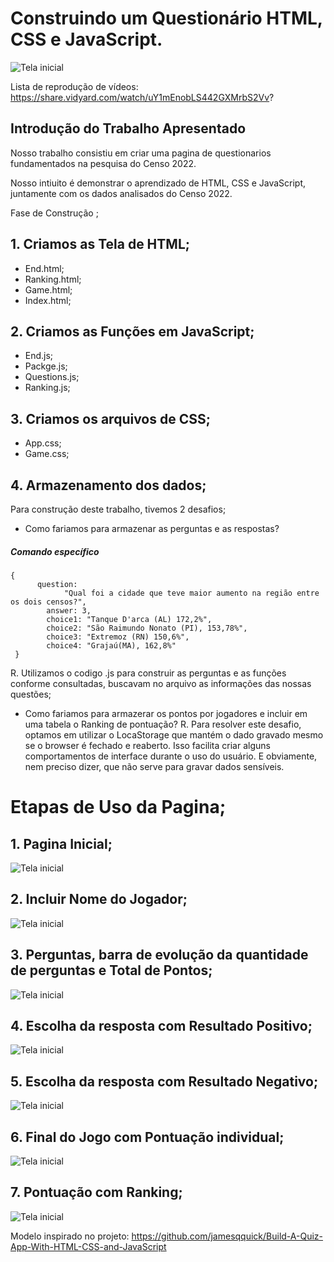 # Construindo um Questionário HTML, CSS e JavaScript.

![Tela inicial](./imagem/primeira_tela.png)

Lista de reprodução de vídeos: https://share.vidyard.com/watch/uY1mEnobLS442GXMrbS2Vv?

## Introdução do Trabalho Apresentado 

Nosso trabalho consistiu em criar uma pagina de questionarios fundamentados na pesquisa do Censo 2022.

Nosso intiuito é demonstrar o aprendizado de HTML, CSS e JavaScript, juntamente com os dados analisados do Censo 2022.

Fase de Construção ;

## 1. Criamos as Tela de HTML;

- End.html;
- Ranking.html;
- Game.html;
- Index.html;
  
## 2. Criamos as Funções em JavaScript;

- End.js;
- Packge.js;
- Questions.js;
- Ranking.js;
  
## 3. Criamos os arquivos de CSS;

- App.css;
- Game.css;

## 4. Armazenamento dos dados;
Para construção deste trabalho, tivemos 2 desafios;
- Como fariamos para armazenar as perguntas e as respostas?

##### Comando específico
	{
          question:
            	"Qual foi a cidade que teve maior aumento na região entre os dois censos?",
           	answer: 3,
      		choice1: "Tanque D'arca (AL) 172,2%",
     		choice2: "São Raimundo Nonato (PI), 153,78%",
      		choice3: "Extremoz (RN) 150,6%",
      		choice4: "Grajaú(MA), 162,8%"
   	 }
  


R. Utilizamos o codigo .js para construir as perguntas e as funções conforme consultadas, buscavam no arquivo as informações das nossas questões;


- Como fariamos para armazerar os pontos por jogadores e incluir em uma tabela o Ranking de pontuação?
R. Para resolver este desafio, optamos em utilizar o LocaStorage que mantém o dado gravado mesmo se o browser é fechado e reaberto. Isso facilita criar alguns comportamentos de interface durante o uso do usuário. E obviamente, nem preciso dizer, que não serve para gravar dados sensíveis.


# Etapas de Uso da Pagina;

## 1. Pagina Inicial;
![Tela inicial](./imagem/primeira_tela.png)

## 2. Incluir Nome do Jogador;

![Tela inicial](./imagem/NomeJogador.png)

## 3. Perguntas, barra de evolução da quantidade de perguntas e Total de Pontos;

![Tela inicial](./imagem/PerguntasBarradeEveolucao.png)

## 4. Escolha da resposta com Resultado Positivo;

![Tela inicial](./imagem/RespostaCorreta.png)

## 5. Escolha da resposta com Resultado Negativo;

![Tela inicial](./imagem/respostaErrada.png)

## 6. Final do Jogo com Pontuação individual;

![Tela inicial](./imagem/FinalJogo.png)

## 7. Pontuação com Ranking;

![Tela inicial](./imagem/Pontuação.png)





Modelo inspirado no projeto: 
https://github.com/jamesqquick/Build-A-Quiz-App-With-HTML-CSS-and-JavaScript


